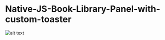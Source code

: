 # Native-JS-Book-Library-Panel-with-custom-toaster
![alt text](https://github.com/TheCodersDream/Native-JS-Book-Library-Panel-with-custom-toaster/blob/master/libraryPanel.gif)
